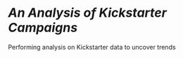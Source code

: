 # ***An Analysis of Kickstarter Campaigns***
Performing analysis on Kickstarter data to uncover trends

